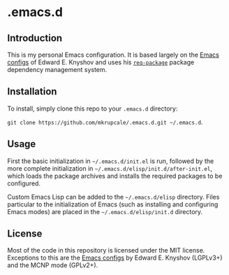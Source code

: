 # .emacs.d

## Introduction

This is my personal Emacs configuration. It is based largely on the [Emacs configs](https://github.com/edvorg/emacs-configs) of Edward E. Knyshov and uses his [`req-package`](https://github.com/edvorg/req-package) package dependency management system.

## Installation

To install, simply clone this repo to your `.emacs.d` directory:

`git clone https://github.com/mkrupcale/.emacs.d.git ~/.emacs.d`.

## Usage

First the basic initialization in `~/.emacs.d/init.el` is run, followed by the more complete initialization in `~/.emacs.d/elisp/init.d/after-init.el`, which loads the package archives and installs the required packages to be configured.

Custom Emacs Lisp can be added to the `~/.emacs.d/elisp` directory. Files particular to the initialization of Emacs (such as installing and configuring Emacs modes) are placed in the `~/.emacs.d/elisp/init.d` directory.

## License

Most of the code in this repository is licensed under the MIT license. Exceptions to this are the [Emacs configs](https://github.com/edvorg/emacs-configs) by Edward E. Knyshov (LGPLv3+) and the MCNP mode (GPLv2+).
